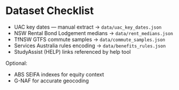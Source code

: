 # Dataset Checklist

- UAC key dates — manual extract → `data/uac_key_dates.json`
- NSW Rental Bond Lodgement medians → `data/rent_medians.json`
- TfNSW GTFS commute samples → `data/commute_samples.json`
- Services Australia rules encoding → `data/benefits_rules.json`
- StudyAssist (HELP) links referenced by help tool

Optional:
- ABS SEIFA indexes for equity context
- G-NAF for accurate geocoding
